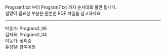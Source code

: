 Program1.txt 부터 Program7.txt 까지 순서대로 풀면 됩니다.  
설명이 필요한 부분은 원본인 PDF 파일을 참고하세요.  
  
---------------------------------------------------------  
  
박흥수: Program2_06  
김지욱: Program2_04  
이동기: 정리중  
유성일: 참여예정  